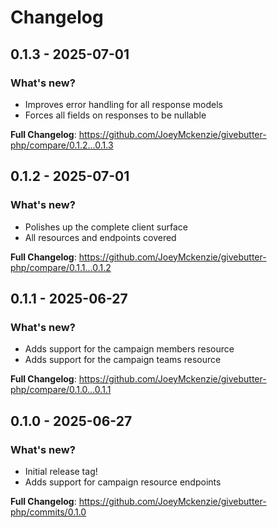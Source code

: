 # Changelog

## 0.1.3 - 2025-07-01

### What's new?

- Improves error handling for all response models
- Forces all fields on responses to be nullable

**Full Changelog**: https://github.com/JoeyMckenzie/givebutter-php/compare/0.1.2...0.1.3

## 0.1.2 - 2025-07-01

### What's new?

- Polishes up the complete client surface
- All resources and endpoints covered

**Full Changelog**: https://github.com/JoeyMckenzie/givebutter-php/compare/0.1.1...0.1.2

## 0.1.1 - 2025-06-27

### What's new?

- Adds support for the campaign members resource
- Adds support for the campaign teams resource

**Full Changelog**: https://github.com/JoeyMckenzie/givebutter-php/compare/0.1.0...0.1.1

## 0.1.0 - 2025-06-27

### What's new?

- Initial release tag!
- Adds support for campaign resource endpoints

**Full Changelog**: https://github.com/JoeyMckenzie/givebutter-php/commits/0.1.0
